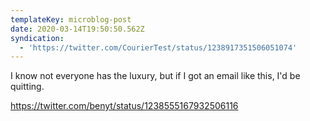 ```yaml
---
templateKey: microblog-post
date: 2020-03-14T19:50:50.562Z
syndication:
  - 'https://twitter.com/CourierTest/status/1238917351506051074'
---
```


I know not everyone has the luxury, but if I got an email like this, I'd be quitting.

https://twitter.com/benyt/status/1238555167932506116
